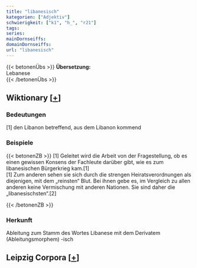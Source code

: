 ```yaml
---
title: "libanesisch"
kategorien: ["Adjektiv"]
schwierigkeit: ["k1", "h_", "r21"]
tags:
series:
mainDornseiffs:
domainDornseiffs:
url: "libanesisch"
---
```


{{< betonenÜbs >}}
**Übersetzung:**  
Lebanese  
{{< /betonenÜbs >}}

## Wiktionary [[+](https://de.wiktionary.org/wiki/libanesisch)]

### Bedeutungen
[1] den Libanon betreffend, aus dem Libanon kommend  

### Beispiele
{{< betonenZB >}}
[1] Geleitet wird die Arbeit von der Fragestellung, ob es einen gewissen Konsens der Fachleute darüber gibt, wie es zum libanesischen Bürgerkrieg kam.[1]  
[1] Zum anderen sehen sie sich durch die strengen Heiratsverordnungen als diejenigen, mit dem „reinsten“ Blut. Bei ihnen gebe es, im Vergleich zu allen anderen keine Vermischung mit anderen Nationen. Sie sind daher die „libanesischsten“.[2]  

{{< /betonenZB >}}
### Herkunft
Ableitung zum Stamm des Wortes Libanese mit dem Derivatem (Ableitungsmorphem) -isch  


## Leipzig Corpora [[+](https://corpora.uni-leipzig.de/en/res?word=libanesisch&corpusId=deu_newscrawl-public_2018)]

